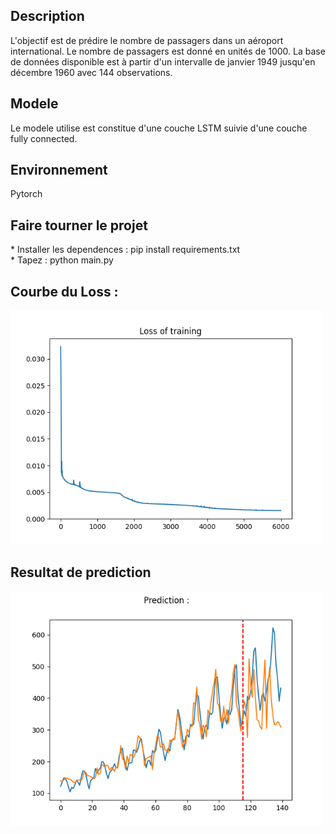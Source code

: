 <h2> Description </h2>

L'objectif est de prédire le nombre de passagers dans un aéroport international. Le nombre de passagers est donné en unités de 1000.
La base de données disponible est à partir d'un intervalle de janvier 1949
jusqu'en décembre 1960 avec 144 observations. 

<h2> Modele </h2>

Le modele utilise est constitue d'une couche LSTM suivie d'une couche fully connected. 

<h2> Environnement </h2>

Pytorch

<h2> Faire tourner le projet </h2>
* Installer les dependences : pip install requirements.txt <br>
* Tapez : python main.py

<h2> Courbe du Loss : </h2>
<img src="TrainingLoss.png" width=500 />

<h2> Resultat de prediction </h2>
<img src="Predictions.png" width=500 />
